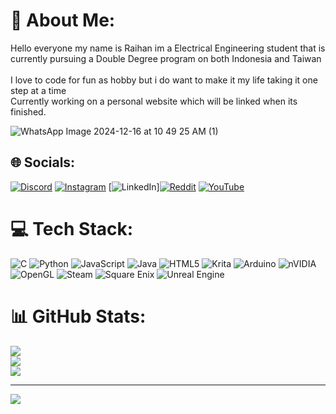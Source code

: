# 💫 About Me:
Hello everyone my name is Raihan im a Electrical Engineering student that is currently pursuing a Double Degree program on both Indonesia and Taiwan<br><br>I love to code for fun as hobby but i do want to make it my life taking it one step at a time <br>Currently working on a personal website which will be linked when its finished.

![WhatsApp Image 2024-12-16 at 10 49 25 AM (1)](https://github.com/user-attachments/assets/29946e0b-43e2-4dc0-8866-12f0f66a3ba1)

## 🌐 Socials:
[![Discord](https://img.shields.io/badge/Discord-%237289DA.svg?logo=discord&logoColor=white)](https://discord.gg/reita.) [![Instagram](https://img.shields.io/badge/Instagram-%23E4405F.svg?logo=Instagram&logoColor=white)](https://instagram.com/re1ltas) [![LinkedIn](https://img.shields.io/badge/LinkedIn-%230077B5.svg?logo=linkedin&logoColor=white)][![Reddit](https://img.shields.io/badge/Reddit-%23FF4500.svg?logo=Reddit&logoColor=white)](https://reddit.com/user/u/Sure_Club2353) [![YouTube](https://img.shields.io/badge/YouTube-%23FF0000.svg?logo=YouTube&logoColor=white)](https://youtube.com/@@reiltas5157) 

# 💻 Tech Stack:
![C](https://img.shields.io/badge/c-%2300599C.svg?style=for-the-badge&logo=c&logoColor=white) ![Python](https://img.shields.io/badge/python-3670A0?style=for-the-badge&logo=python&logoColor=ffdd54) ![JavaScript](https://img.shields.io/badge/javascript-%23323330.svg?style=for-the-badge&logo=javascript&logoColor=%23F7DF1E) ![Java](https://img.shields.io/badge/java-%23ED8B00.svg?style=for-the-badge&logo=openjdk&logoColor=white) ![HTML5](https://img.shields.io/badge/html5-%23E34F26.svg?style=for-the-badge&logo=html5&logoColor=white) ![Krita](https://img.shields.io/badge/Krita-203759?style=for-the-badge&logo=krita&logoColor=EEF37B) ![Arduino](https://img.shields.io/badge/-Arduino-00979D?style=for-the-badge&logo=Arduino&logoColor=white) ![nVIDIA](https://img.shields.io/badge/nVIDIA-%2376B900.svg?style=for-the-badge&logo=nVIDIA&logoColor=white) ![OpenGL](https://img.shields.io/badge/OpenGL-white?logo=OpenGL&style=for-the-badge) ![Steam](https://img.shields.io/badge/steam-%23000000.svg?style=for-the-badge&logo=steam&logoColor=white) ![Square Enix](https://img.shields.io/badge/SquareEnix-%23ED1C24.svg?style=for-the-badge&logo=SquareEnix&logoColor=white) ![Unreal Engine](https://img.shields.io/badge/unrealengine-%23313131.svg?style=for-the-badge&logo=unrealengine&logoColor=white)
# 📊 GitHub Stats:
![](https://github-readme-stats.vercel.app/api?username=Reiltaas&theme=onedark&hide_border=false&include_all_commits=true&count_private=true)<br/>
![](https://github-readme-streak-stats.herokuapp.com/?user=Reiltaas&theme=onedark&hide_border=false)<br/>
![](https://github-readme-stats.vercel.app/api/top-langs/?username=Reiltaas&theme=onedark&hide_border=false&include_all_commits=true&count_private=true&layout=compact)

---
[![](https://visitcount.itsvg.in/api?id=Reiltaas&icon=0&color=0)](https://visitcount.itsvg.in)

<!-- Proudly created with GPRM ( https://gprm.itsvg.in ) -->
